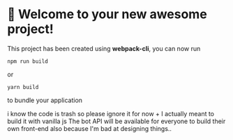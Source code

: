 # 🚀 Welcome to your new awesome project!

This project has been created using **webpack-cli**, you can now run

```
npm run build
```

or

```
yarn build
```

to bundle your application

i know the code is trash so please ignore it for now + I actually meant to build it with vanilla js The bot API will be available for everyone to build their own front-end also because I'm bad at designing things..
